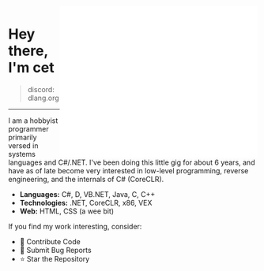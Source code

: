 <img align="right" src="/github-metrics.svg" alt="Metrics" width="400">

# Hey there, I'm cet

> discord: dlang.org

---

I am a hobbyist programmer primarily versed in systems languages and C#/.NET. I've been doing this little gig for about 6 years, and have as of late become very interested in low-level programming, reverse engineering, and the internals of C# (CoreCLR).

- **Languages:** C#, D, VB.NET, Java, C, C++
- **Technologies:** .NET, CoreCLR, x86, VEX
- **Web:** HTML, CSS (a wee bit)

If you find my work interesting, consider:

- 🚀 Contribute Code
- 🐛 Submit Bug Reports
- ⭐ Star the Repository
